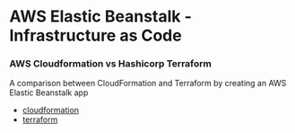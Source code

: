 # AWS Elastic Beanstalk - Infrastructure as Code

### AWS Cloudformation vs Hashicorp Terraform

A comparison between CloudFormation and Terraform by creating an AWS Elastic Beanstalk app

- [cloudformation](cloudformation/)
- [terraform](terraform/)
